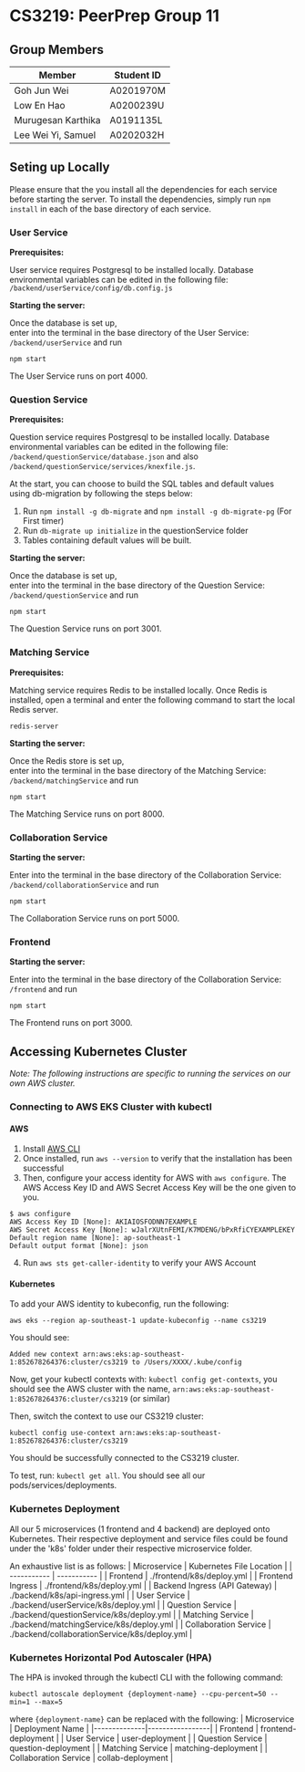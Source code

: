 # CS3219: PeerPrep Group 11

## Group Members
| Member             | Student ID |
|--------------------|------------|
| Goh Jun Wei        | A0201970M  |
| Low En Hao         | A0200239U  |
| Murugesan Karthika | A0191135L  |
| Lee Wei Yi, Samuel | A0202032H  |

## Seting up Locally
Please ensure that the you install all the dependencies for each service before starting the server. To install the dependencies, simply run `npm install` in each of the base directory of each service.
### User Service
**Prerequisites:**

User service requires Postgresql to be installed locally. Database environmental variables can be edited in the following file: `/backend/userService/config/db.config.js`

**Starting the server:**

Once the database is set up, \
enter into the terminal in the base directory of the User Service: `/backend/userService` and run 
```
npm start
```
The User Service runs on port 4000.


### Question Service
**Prerequisites:**

Question service requires Postgresql to be installed locally. Database environmental variables can be edited in the following file: `/backend/questionService/database.json` and also `/backend/questionService/services/knexfile.js`.

At the start, you can choose to build the SQL tables and default values using db-migration by following the steps below:
1. Run `npm install -g db-migrate` and `npm install -g db-migrate-pg` (For First timer)
2. Run `db-migrate up initialize` in the questionService folder
3. Tables containing default values will be built.

**Starting the server:**

Once the database is set up, \
enter into the terminal in the base directory of the Question Service: `/backend/questionService` and run 
```
npm start
```
The Question Service runs on port 3001.

### Matching Service
**Prerequisites:**

Matching service requires Redis to be installed locally. Once Redis is installed, open a terminal and enter the following command to start the local Redis server.
```
redis-server
```


**Starting the server:**

Once the Redis store is set up, \
enter into the terminal in the base directory of the Matching Service: `/backend/matchingService` and run 
```
npm start
```
The Matching Service runs on port 8000.

### Collaboration Service

**Starting the server:**

Enter into the terminal in the base directory of the Collaboration Service: `/backend/collaborationService` and run 
```
npm start
```
The Collaboration Service runs on port 5000.

### Frontend

**Starting the server:**

Enter into the terminal in the base directory of the Collaboration Service: `/frontend` and run 
```
npm start
```
The Frontend runs on port 3000.

## Accessing Kubernetes Cluster
_Note: The following instructions are specific to running the services on our own AWS cluster._

### Connecting to AWS EKS Cluster with kubectl

#### AWS
1. Install [AWS CLI](https://docs.aws.amazon.com/cli/latest/userguide/cli-chap-install.html)
2. Once installed, run `aws --version` to verify that the installation has been successful
3. Then, configure your access identity for AWS with `aws configure`. The AWS Access Key ID and AWS Secret Access Key will be the one given to you.
```
$ aws configure
AWS Access Key ID [None]: AKIAIOSFODNN7EXAMPLE
AWS Secret Access Key [None]: wJalrXUtnFEMI/K7MDENG/bPxRfiCYEXAMPLEKEY
Default region name [None]: ap-southeast-1
Default output format [None]: json
```
4. Run `aws sts get-caller-identity` to verify your AWS Account

#### Kubernetes
To add your AWS identity to kubeconfig, run the following:
```
aws eks --region ap-southeast-1 update-kubeconfig --name cs3219
```
You should see: 
```
Added new context arn:aws:eks:ap-southeast-1:852678264376:cluster/cs3219 to /Users/XXXX/.kube/config
```

Now, get your kubectl contexts with: `kubectl config get-contexts`, you should see the AWS cluster with the name, `arn:aws:eks:ap-southeast-1:852678264376:cluster/cs3219` (or similar)

Then, switch the context to use our CS3219 cluster:
```
kubectl config use-context arn:aws:eks:ap-southeast-1:852678264376:cluster/cs3219
```

You should be successfully connected to the CS3219 cluster.

To test, run: `kubectl get all`. You should see all our pods/services/deployments.

### Kubernetes Deployment
All our 5 microservices (1 frontend and 4 backend) are deployed onto Kubernetes. Their respective deployment and service files could be found under the 'k8s' folder under their respective microservice folder.

An exhaustive list is as follows:
| Microservice      | Kubernetes File Location |
| ----------- | ----------- |
| Frontend | ./frontend/k8s/deploy.yml |
| Frontend Ingress | ./frontend/k8s/deploy.yml |
| Backend Ingress (API Gateway) | ./backend/k8s/api-ingress.yml |
| User Service      | ./backend/userService/k8s/deploy.yml       |
| Question Service   | ./backend/questionService/k8s/deploy.yml        |
| Matching Service | ./backend/matchingService/k8s/deploy.yml |
| Collaboration Service | ./backend/collaborationService/k8s/deploy.yml |

### Kubernetes Horizontal Pod Autoscaler (HPA)
The HPA is invoked through the kubectl CLI with the following command:
```
kubectl autoscale deployment {deployment-name} --cpu-percent=50 --min=1 --max=5
```

where `{deployment-name}` can be replaced with the following:
| Microservice | Deployment Name |
|--------------|-----------------|
| Frontend | frontend-deployment |
| User Service | user-deployment |
| Question Service | question-deployment | 
| Matching Service | matching-deployment | 
| Collaboration Service | collab-deployment |

